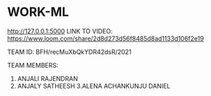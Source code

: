 # WORK-ML
http://127.0.0.1:5000
LINK TO VIDEO:
https://www.loom.com/share/2d8d273d56f8485d8ad1133d106f2e19

TEAM ID: BFH/recMuXbQkYDR42dsR/2021

TEAM MEMBERS:
   1. ANJALI RAJENDRAN
   2. ANJALY SATHEESH
   3.ALENA ACHANKUNJU DANIEL

